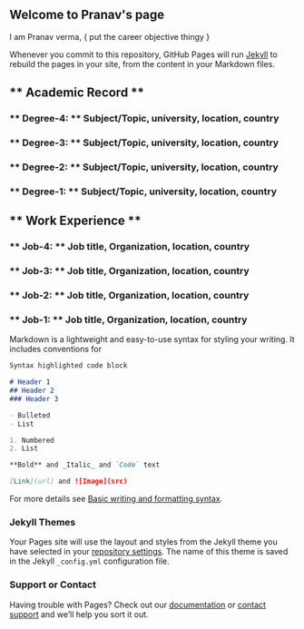 ## Welcome to Pranav's page

I am Pranav verma, { put the career objective thingy }


Whenever you commit to this repository, GitHub Pages will run [Jekyll](https://jekyllrb.com/) to rebuild the pages in your site, from the content in your Markdown files.

## ** Academic Record **

### ** Degree-4: ** Subject/Topic, university, location, country

### ** Degree-3: ** Subject/Topic, university, location, country

### ** Degree-2: ** Subject/Topic, university, location, country

### ** Degree-1: ** Subject/Topic, university, location, country


## ** Work Experience **

### ** Job-4: ** Job title, Organization, location, country

### ** Job-3: ** Job title, Organization, location, country

### ** Job-2: ** Job title, Organization, location, country

### ** Job-1: ** Job title, Organization, location, country


Markdown is a lightweight and easy-to-use syntax for styling your writing. It includes conventions for


```markdown
Syntax highlighted code block

# Header 1
## Header 2
### Header 3

- Bulleted
- List

1. Numbered
2. List

**Bold** and _Italic_ and `Code` text

[Link](url) and ![Image](src)
```

For more details see [Basic writing and formatting syntax](https://docs.github.com/en/github/writing-on-github/getting-started-with-writing-and-formatting-on-github/basic-writing-and-formatting-syntax).

### Jekyll Themes

Your Pages site will use the layout and styles from the Jekyll theme you have selected in your [repository settings](https://github.com/pranav-verma-daiict/test-website/settings/pages). The name of this theme is saved in the Jekyll `_config.yml` configuration file.

### Support or Contact

Having trouble with Pages? Check out our [documentation](https://docs.github.com/categories/github-pages-basics/) or [contact support](https://support.github.com/contact) and we’ll help you sort it out.

